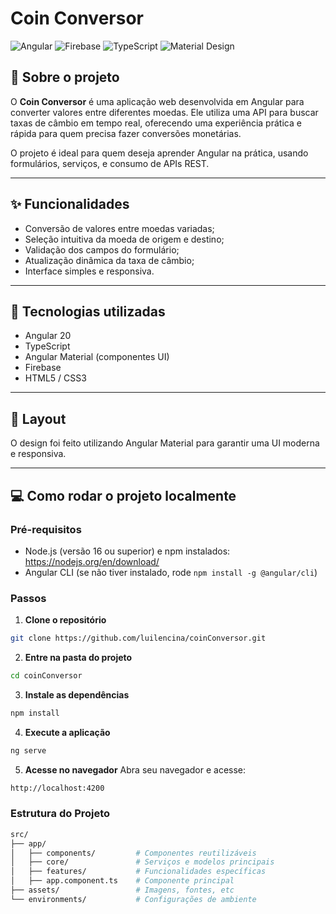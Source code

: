 # Coin Conversor

![Angular](https://img.shields.io/badge/Angular-%23DD0031.svg?style=flat&logo=angular&logoColor=white)
![Firebase](https://img.shields.io/badge/Firebase-FFCA28?style=flat&logo=firebase&logoColor=black)
![TypeScript](https://img.shields.io/badge/TypeScript-3178C6?style=flat&logo=typescript&logoColor=white)
![Material Design](https://img.shields.io/badge/Angular_Material-007ACC?style=flat&logo=angular&logoColor=white)

## 🚀 Sobre o projeto

O **Coin Conversor** é uma aplicação web desenvolvida em Angular para converter valores entre diferentes moedas. Ele utiliza uma API para buscar taxas de câmbio em tempo real, oferecendo uma experiência prática e rápida para quem precisa fazer conversões monetárias.

O projeto é ideal para quem deseja aprender Angular na prática, usando formulários, serviços, e consumo de APIs REST.

---

## ✨ Funcionalidades

- Conversão de valores entre moedas variadas;
- Seleção intuitiva da moeda de origem e destino;
- Validação dos campos do formulário;
- Atualização dinâmica da taxa de câmbio;
- Interface simples e responsiva.

---

## 📂 Tecnologias utilizadas

- Angular 20  
- TypeScript  
- Angular Material (componentes UI)  
- Firebase
- HTML5 / CSS3  

---

## 🎨 Layout

O design foi feito utilizando Angular Material para garantir uma UI moderna e responsiva.

---

## 💻 Como rodar o projeto localmente

### Pré-requisitos

- Node.js (versão 16 ou superior) e npm instalados:  
  https://nodejs.org/en/download/  
- Angular CLI (se não tiver instalado, rode `npm install -g @angular/cli`)

### Passos

1. **Clone o repositório**
```bash
git clone https://github.com/luilencina/coinConversor.git
```

2. **Entre na pasta do projeto**
```bash
cd coinConversor
```

3. **Instale as dependências**
```bash
npm install
```
4. **Execute a aplicação**
``` bash
ng serve
```
5. **Acesse no navegador**
Abra seu navegador e acesse:
```bash
http://localhost:4200
```

### Estrutura do Projeto
```bash
src/
├── app/
│   ├── components/         # Componentes reutilizáveis
│   ├── core/               # Serviços e modelos principais
│   ├── features/           # Funcionalidades específicas
│   ├── app.component.ts    # Componente principal
├── assets/                 # Imagens, fontes, etc
└── environments/           # Configurações de ambiente
```




